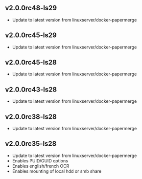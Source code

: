 
## v2.0.0rc48-ls29
- Update to latest version from linuxserver/docker-papermerge

## v2.0.0rc45-ls29
- Update to latest version from linuxserver/docker-papermerge

## v2.0.0rc45-ls28
- Update to latest version from linuxserver/docker-papermerge

## v2.0.0rc43-ls28
- Update to latest version from linuxserver/docker-papermerge

## v2.0.0rc38-ls28
- Update to latest version from linuxserver/docker-papermerge

## v2.0.0rc35-ls28
- Update to latest version from linuxserver/docker-papermerge
- Enables PUID/GUID options
- Enables english/french OCR
- Enables mounting of local hdd or smb share
